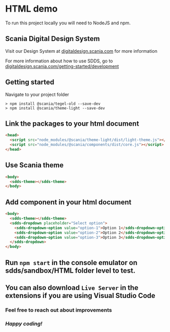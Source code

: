 # HTML demo

To run this project locally you will need to NodeJS and npm.

## Scania Digital Design System

Visit our Design System at [digitaldesign.scania.com](https://tegel.scania.com/) for more information

For more information about how to use SDDS, go to [digitaldesign.scania.com/getting-started/development](https://tegel.scania.com/getting-started/development)

## Getting started

  Navigate to your project folder

  ```shell
  > npm install @scania/tegel-old --save-dev
  > npm install @scania/theme-light --save-dev
  ```

## Link the packages to your html document

  ```html
  <head>
    <script src="node_modules/@scania/theme-light/dist/light-theme.js"></script>
    <script src="node_modules/@scania/components/dist/core.js"></script>
  </head>
  ```

## Use Scania theme

  ```html
  <body>
    <sdds-theme></sdds-theme>
  </body>
  ```

## Add component in your html document

  ```html
  <body>
    <sdds-theme></sdds-theme>
    <sdds-dropdown placeholder="Select option">
      <sdds-dropdown-option value="option-1">Option 1</sdds-dropdown-option>
      <sdds-dropdown-option value="option-2">Option 2</sdds-dropdown-option>
      <sdds-dropdown-option value="option-3">Option 3</sdds-dropdown-option>
    </sdds-dropdown>
  </body>
  ```

## Run `npm start` in the console emulator on sdds/sandbox/HTML folder level to test.

## You can also download `Live Server` in the extensions if you are using Visual Studio Code

### Feel free to reach out about improvements

### *Happy coding!*
